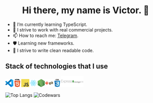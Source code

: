 <h1 align="center">Hi there, my name is Victor. 👋</h1>

- 🌱 I’m currently learning TypeScript.
- 👯 I strive to work with real commercial projects.
- 📫 How to reach me: [Telegram](https://t.me/Victor_Om).
- :shield: Learning new frameworks.
- :memo: I strive to write clean readable code.

## Stack of technologies that I use

<img src='https://raw.githubusercontent.com/github/explore/80688e429a7d4ef2fca1e82350fe8e3517d3494d/topics/visual-studio-code/visual-studio-code.png' alt="visual studio" width = '25px'><img src='https://raw.githubusercontent.com/github/explore/80688e429a7d4ef2fca1e82350fe8e3517d3494d/topics/html/html.png' alt="html5" width = '25px'><img src='https://raw.githubusercontent.com/github/explore/80688e429a7d4ef2fca1e82350fe8e3517d3494d/topics/javascript/javascript.png' alt="js" width = '25px'><img src='https://raw.githubusercontent.com/github/explore/80688e429a7d4ef2fca1e82350fe8e3517d3494d/topics/react/react.png' alt="react" width = '25px'><img src='https://raw.githubusercontent.com/github/explore/80688e429a7d4ef2fca1e82350fe8e3517d3494d/topics/nodejs/nodejs.png' alt="node.js" width = '25px'><img src='https://raw.githubusercontent.com/github/explore/80688e429a7d4ef2fca1e82350fe8e3517d3494d/topics/git/git.png' alt="git" width = '25px'><img src='https://raw.githubusercontent.com/github/explore/80688e429a7d4ef2fca1e82350fe8e3517d3494d/topics/css/css.png' alt="css" width = '25px'><img src='https://raw.githubusercontent.com/github/explore/80688e429a7d4ef2fca1e82350fe8e3517d3494d/topics/express/express.png' alt="express" width = '35px'><img src='https://raw.githubusercontent.com/github/explore/80688e429a7d4ef2fca1e82350fe8e3517d3494d/topics/mongodb/mongodb.png' alt="mongodb" width = '35px'>

![Top Langs](https://github-readme-stats.vercel.app/api/top-langs/?username=lexproject&layout=compact)
![Codewars](https://www.codewars.com/users/lexproject/badges/large)

<!--
**lexproject/lexproject** is a ✨ _special_ ✨ repository because its `README.md` (this file) appears on your GitHub profile.

Here are some ideas to get you started:

- 🔭 I’m currently working on ...
- 🌱 I’m currently learning ...
- 👯 I’m looking to collaborate on ...
- 🤔 I’m looking for help with ...
- 💬 Ask me about ...
- 📫 How to reach me: ...
- 😄 Pronouns: ...
- ⚡ Fun fact: ...
-->
